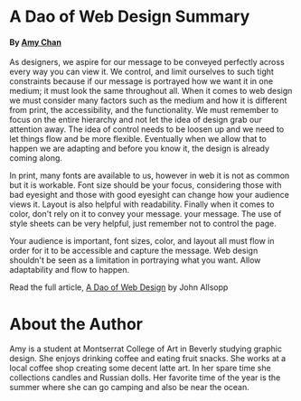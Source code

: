 # A Dao of Web Design Summary

#### By [Amy Chan](https://github.com/amyc514/Ebb-and-Flow/blob/master/img/hero-image-amy-chan.png)

As designers, we aspire for our message to be conveyed perfectly across every way
you can view it. We control, and limit ourselves to such tight constraints because 
if our message is portrayed how we want it in one medium; it must look the same
throughout all. When it comes to web design we must consider many factors such as the
medium and how it is different from print, the accessibility, and the functionality. 
We must remember to focus on the entire hierarchy and not let the idea of design grab
our attention away. The idea of control needs to be loosen up and we need to let things 
flow and be more flexible. Eventually when we allow that to happen we are adapting and
before you know it, the design is already coming along. 

In print, many fonts are available to us, however in web it is not as common but it is
workable. Font size should be your focus, considering those with bad eyesight and those
with good eyesight can change how your audience views it. Layout is also helpful with
readability. Finally when it comes to color, don't rely on it to convey your message.
your message. The use of style sheets can be very helpful, just remember not to 
control the page.

Your audience is important, font sizes, color, and layout all must flow in order for it
to be accessible and capture the message. Web design shouldn't be seen as a limitation
in portraying what you want. Allow adaptability and flow to happen. 

Read the full article, 
[A Dao of Web Design](https://alistapart.com/article/dao) by John Allsopp

# About the Author

Amy is a student at Montserrat College of Art in Beverly studying graphic design.
She enjoys drinking coffee and eating fruit snacks. She works at a local coffee 
shop creating some decent latte art. In her spare time she collections candles 
and Russian dolls. Her favorite time of the year is the summer where she can go
camping and also be near the ocean. 

